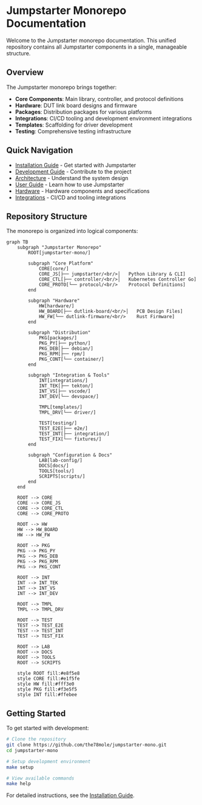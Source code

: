 # Jumpstarter Monorepo Documentation

Welcome to the Jumpstarter monorepo documentation. This unified repository contains all Jumpstarter components in a single, manageable structure.

## Overview

The Jumpstarter monorepo brings together:

- **Core Components**: Main library, controller, and protocol definitions
- **Hardware**: DUT link board designs and firmware
- **Packages**: Distribution packages for various platforms
- **Integrations**: CI/CD tooling and development environment integrations
- **Templates**: Scaffolding for driver development
- **Testing**: Comprehensive testing infrastructure

## Quick Navigation

- [Installation Guide](installation/index.md) - Get started with Jumpstarter
- [Development Guide](development/index.md) - Contribute to the project
- [Architecture](architecture/index.md) - Understand the system design
- [User Guide](user-guide/index.md) - Learn how to use Jumpstarter
- [Hardware](hardware/index.md) - Hardware components and specifications
- [Integrations](integrations/index.md) - CI/CD and tooling integrations

## Repository Structure

The monorepo is organized into logical components:

```mermaid
graph TB
    subgraph "Jumpstarter Monorepo"
        ROOT[jumpstarter-mono/]
        
        subgraph "Core Platform"
            CORE[core/]
            CORE_JS[├── jumpstarter/<br/>│   Python Library & CLI]
            CORE_CTL[├── controller/<br/>│   Kubernetes Controller Go]
            CORE_PROTO[└── protocol/<br/>    Protocol Definitions]
        end
        
        subgraph "Hardware"
            HW[hardware/]
            HW_BOARD[├── dutlink-board/<br/>│   PCB Design Files]
            HW_FW[└── dutlink-firmware/<br/>    Rust Firmware]
        end
        
        subgraph "Distribution"
            PKG[packages/]
            PKG_PY[├── python/]
            PKG_DEB[├── debian/]
            PKG_RPM[├── rpm/]
            PKG_CONT[└── container/]
        end
        
        subgraph "Integration & Tools"
            INT[integrations/]
            INT_TEK[├── tekton/]
            INT_VS[├── vscode/]
            INT_DEV[└── devspace/]
            
            TMPL[templates/]
            TMPL_DRV[└── driver/]
            
            TEST[testing/]
            TEST_E2E[├── e2e/]
            TEST_INT[├── integration/]
            TEST_FIX[└── fixtures/]
        end
        
        subgraph "Configuration & Docs"
            LAB[lab-config/]
            DOCS[docs/]
            TOOLS[tools/]
            SCRIPTS[scripts/]
        end
    end
    
    ROOT --> CORE
    CORE --> CORE_JS
    CORE --> CORE_CTL
    CORE --> CORE_PROTO
    
    ROOT --> HW
    HW --> HW_BOARD
    HW --> HW_FW
    
    ROOT --> PKG
    PKG --> PKG_PY
    PKG --> PKG_DEB
    PKG --> PKG_RPM
    PKG --> PKG_CONT
    
    ROOT --> INT
    INT --> INT_TEK
    INT --> INT_VS
    INT --> INT_DEV
    
    ROOT --> TMPL
    TMPL --> TMPL_DRV
    
    ROOT --> TEST
    TEST --> TEST_E2E
    TEST --> TEST_INT
    TEST --> TEST_FIX
    
    ROOT --> LAB
    ROOT --> DOCS
    ROOT --> TOOLS
    ROOT --> SCRIPTS
    
    style ROOT fill:#e8f5e8
    style CORE fill:#e1f5fe
    style HW fill:#fff3e0
    style PKG fill:#f3e5f5
    style INT fill:#ffebee
```

## Getting Started

To get started with development:

```bash
# Clone the repository
git clone https://github.com/the78mole/jumpstarter-mono.git
cd jumpstarter-mono

# Setup development environment
make setup

# View available commands
make help
```

For detailed instructions, see the [Installation Guide](installation/index.md).
